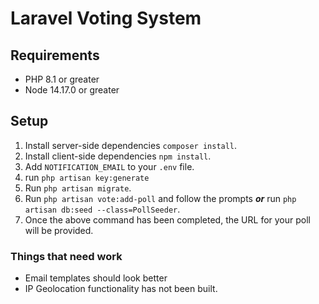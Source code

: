 # Laravel Voting System

## Requirements
- PHP 8.1 or greater
- Node 14.17.0 or greater

## Setup

 1. Install server-side dependencies `composer install`.
 2. Install client-side dependencies `npm install`.
 3. Add `NOTIFICATION_EMAIL` to your `.env` file.
 4. run `php artisan key:generate`
 5. Run `php artisan migrate`.
 6. Run `php artisan vote:add-poll` and follow the prompts ***or*** run `php artisan db:seed --class=PollSeeder`.
 7. Once the above command has been completed, the URL for your poll will be provided.

### Things that need work
- Email templates should look better
- IP Geolocation functionality has not been built. 
